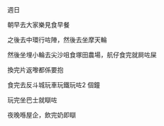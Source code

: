 週日

朝早去大家樂見食早餐

之後去中環行咗陣，然後去坐摩天輪

然後坐埋小輪去尖沙咀食塚田農場，航仔食完就屙咗屎

換完片返嚟都係要抱

食完去反斗城玩車玩鐵玩咗2 個鐘

玩完坐巴士就瞓咗

夜晚喺屋企，飲完奶即瞓
